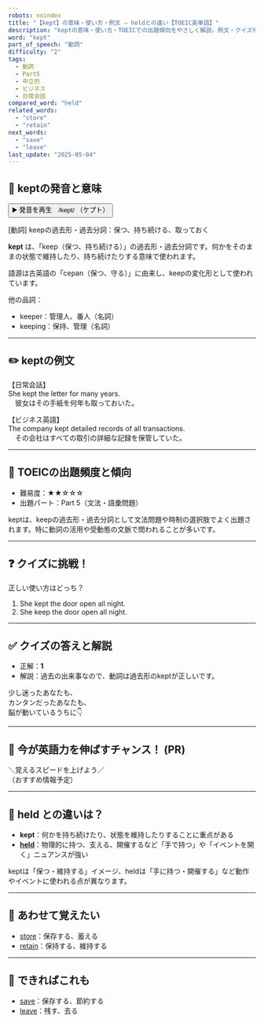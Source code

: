 ```yaml
---
robots: noindex
title: "【kept】の意味・使い方・例文 ― heldとの違い【TOEIC英単語】"
description: "keptの意味・使い方・TOEICでの出題傾向をやさしく解説。例文・クイズ付きでheldとの違いもわかりやすく学べます。"
word: "kept"
part_of_speech: "動詞"
difficulty: "2"
tags:
  - 動詞
  - Part5
  - 中立的
  - ビジネス
  - 日常会話
compared_word: "held"
related_words:
  - "store"
  - "retain"
next_words:
  - "save"
  - "leave"
last_update: "2025-05-04"
---
```


## 🔰 keptの発音と意味

<button class="play-audio" onclick="playTTS('kept')">
  <span class="play-audio-main">
    ▶️ 発音を再生　/kept/
  </span>
  <span class="play-audio-sub">
    （ケプト）
  </span>
</button>

[動詞] keepの過去形・過去分詞：保つ、持ち続ける、取っておく

**kept** は、「keep（保つ、持ち続ける）」の過去形・過去分詞です。何かをそのままの状態で維持したり、持ち続けたりする意味で使われます。

語源は古英語の「cepan（保つ、守る）」に由来し、keepの変化形として使われています。

他の品詞：  
- keeper：管理人、番人（名詞）
- keeping：保持、管理（名詞）

---

## ✏️ keptの例文

【日常会話】  
She kept the letter for many years.  
　彼女はその手紙を何年も取っておいた。

【ビジネス英語】  
The company kept detailed records of all transactions.  
　その会社はすべての取引の詳細な記録を保管していた。

---

## 🎯 TOEICの出題頻度と傾向

- 難易度：★★☆☆☆
- 出題パート：Part 5（文法・語彙問題）

keptは、keepの過去形・過去分詞として文法問題や時制の選択肢でよく出題されます。特に動詞の活用や受動態の文脈で問われることが多いです。

---

## ❓ クイズに挑戦！

正しい使い方はどっち？

1. She kept the door open all night.  
2. She keep the door open all night.

---

## ✅ クイズの答えと解説

- 正解：**1**
- 解説：過去の出来事なので、動詞は過去形のkeptが正しいです。

少し迷ったあなたも、  
カンタンだったあなたも、  
脳が動いているうちに👇️

---

## 🚀 今が英語力を伸ばすチャンス！ (PR)

<div class="info-center">
＼覚えるスピードを上げよう／<br>  
（おすすめ情報予定）
</div>

---

## 🤔  held との違いは？

- **kept**：何かを持ち続けたり、状態を維持したりすることに重点がある
- **[held](/word/held)**：物理的に持つ、支える、開催するなど「手で持つ」や「イベントを開く」ニュアンスが強い

keptは「保つ・維持する」イメージ、heldは「手に持つ・開催する」など動作やイベントに使われる点が異なります。

---

## 🧩 あわせて覚えたい

- [store](/word/store)：保存する、蓄える
- [retain](/word/retain)：保持する、維持する

---

## 📖 できればこれも

- [save](/word/save)：保存する、節約する
- [leave](/word/leave)：残す、去る

<!-- cvid: aid42_bid17 -->
